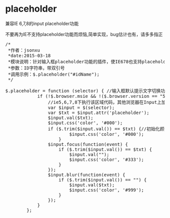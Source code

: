 # placeholder
兼容IE 6,7,8的input placeholder功能

不要再为IE不支持placeholder功能而烦恼,简单实现，bug估计也有，请多多指正
<pre>
/*
 *作者：jsonxu
 *date:2015-03-18
 *模块说明：针对输入框placeholder功能的插件，使IE678也支持placeholder
 *参数：ID字符串，带双引号
 *调用示例：$.placeholder("#idName");
 */

$.placeholder = function (selector) { //输入框默认提示文字切换功能
            if (!$.browser.msie && !($.browser.version == "5.0" || $.browser.version == "6.0" || $.browser.version == "7.0" || $.browser.version == "8.0")) {
                //ie5,6,7,8下执行该区域代码，其他浏览器在Input上加placeholder="请输入关键字"可自动实现
                var $input = $(selector);
                var $txt = $input.attr('placeholder');
                $input.val($txt);
                $input.css('color', '#000');
                if ($.trim($input.val()) == $txt) {//初始化颜色
                        $input.css('color', '#000');
                    }
                $input.focus(function(event) {
                    if ($.trim($input.val()) == $txt) {
                        $input.val("");
                        $input.css('color', '#333');
                    }
                });
                $input.blur(function(event) {
                    if ($.trim($input.val()) == "") {
                        $input.val($txt);
                        $input.css('color', '#999');
                    }
                });
            }
        };
 </pre>
